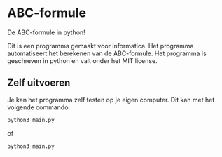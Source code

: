 # ABC-formule
De ABC-formule in python!

Dit is een programma gemaakt voor informatica. Het programma automatiseert het berekenen van de ABC-formule. Het programma is geschreven in python en valt onder het MIT license.

## Zelf uitvoeren

Je kan het programma zelf testen op je eigen computer. Dit kan met het volgende commando:
```sh
python3 main.py
```
of 
```sh
python3 main.py
```

